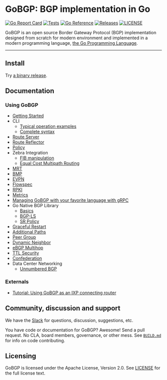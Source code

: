 # GoBGP: BGP implementation in Go

[![Go Report Card](https://goreportcard.com/badge/github.com/osrg/gobgp)](https://goreportcard.com/report/github.com/osrg/gobgp)
[![Tests](https://github.com/osrg/gobgp/actions/workflows/ci.yml/badge.svg)](https://github.com/osrg/gobgp/actions/workflows/ci.yml)
[![Go Reference](https://pkg.go.dev/badge/github.com/osrg/gobgp/v3.svg)](https://pkg.go.dev/github.com/osrg/gobgp/v3)
[![Releases](https://img.shields.io/github/release/osrg/gobgp/all.svg?style=flat-square)](https://github.com/osrg/gobgp/releases)
[![LICENSE](https://img.shields.io/github/license/osrg/gobgp.svg?style=flat-square)](https://github.com/osrg/gobgp/blob/master/LICENSE)

GoBGP is an open source Border Gateway Protocol (BGP) implementation designed from scratch for
modern environment and implemented in a modern programming language,
[the Go Programming Language](http://golang.org/).

----

## Install

Try [a binary release](https://github.com/osrg/gobgp/releases/latest).

## Documentation

### Using GoBGP

- [Getting Started](docs/sources/getting-started.md)
- CLI
  - [Typical operation examples](docs/sources/cli-operations.md)
  - [Complete syntax](docs/sources/cli-command-syntax.md)
- [Route Server](docs/sources/route-server.md)
- [Route Reflector](docs/sources/route-reflector.md)
- [Policy](docs/sources/policy.md)
- Zebra Integration
  - [FIB manipulation](docs/sources/zebra.md)
  - [Equal Cost Multipath Routing](docs/sources/zebra-multipath.md)
- [MRT](docs/sources/mrt.md)
- [BMP](docs/sources/bmp.md)
- [EVPN](docs/sources/evpn.md)
- [Flowspec](docs/sources/flowspec.md)
- [RPKI](docs/sources/rpki.md)
- [Metrics](docs/sources/metrics.md)
- [Managing GoBGP with your favorite language with gRPC](docs/sources/grpc-client.md)
- Go Native BGP Library
  - [Basics](docs/sources/lib.md)
  - [BGP-LS](docs/sources/lib-ls.md)
  - [SR Policy](docs/sources/lib-srpolicy.md)
- [Graceful Restart](docs/sources/graceful-restart.md)
- [Additional Paths](docs/sources/add-paths.md)
- [Peer Group](docs/sources/peer-group.md)
- [Dynamic Neighbor](docs/sources/dynamic-neighbor.md)
- [eBGP Multihop](docs/sources/ebgp-multihop.md)
- [TTL Security](docs/sources/ttl-security.md)
- [Confederation](docs/sources/bgp-confederation.md)
- Data Center Networking
  - [Unnumbered BGP](docs/sources/unnumbered-bgp.md)

### Externals

- [Tutorial: Using GoBGP as an IXP connecting router](http://www.slideshare.net/shusugimoto1986/tutorial-using-gobgp-as-an-ixp-connecting-router)

## Community, discussion and support

We have the [Slack](https://join.slack.com/t/gobgp/shared_invite/zt-g9il5j8i-3gZwnXArK0O9Mnn4Yu~IrQ) for questions, discussion, suggestions, etc.

You have code or documentation for GoBGP? Awesome! Send a pull
request. No CLA, board members, governance, or other mess. See [`BUILD.md`](BUILD.md) for info on
code contributing.

## Licensing

GoBGP is licensed under the Apache License, Version 2.0. See
[LICENSE](https://github.com/osrg/gobgp/blob/master/LICENSE) for the full
license text.
